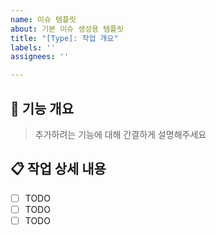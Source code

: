 ```yaml
---
name: 이슈 템플릿
about: 기본 이슈 생성용 템플릿
title: "[Type]: 작업 개요"
labels: ''
assignees: ''

---
```


## 📌 기능 개요
> 추가하려는 기능에 대해 간결하게 설명해주세요

## 📋 작업 상세 내용
- [ ] TODO
- [ ] TODO
- [ ] TODO
